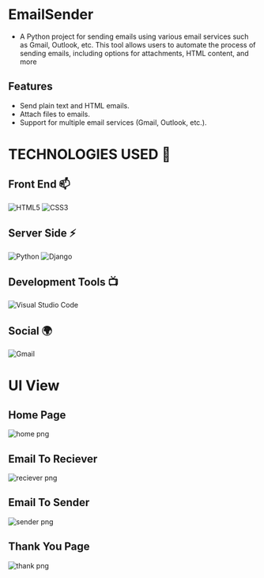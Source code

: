# EmailSender



- A Python project for sending emails using various email services such as Gmail, Outlook, etc. This tool allows users to automate the process of sending emails, including options for attachments, HTML content, and more
## Features
- Send plain text and HTML emails.
- Attach files to emails.
- Support for multiple email services (Gmail, Outlook, etc.).
  
# TECHNOLOGIES USED 📌

## Front End 📫

![HTML5](https://img.shields.io/badge/html5-%23E34F26.svg?style=for-the-badge&logo=html5&logoColor=white)
![CSS3](https://img.shields.io/badge/css3-%231572B6.svg?style=for-the-badge&logo=css3&logoColor=white)



## Server Side ⚡
![Python](https://img.shields.io/badge/python-3670A0?style=for-the-badge&logo=python&logoColor=ffdd54)
![Django](https://img.shields.io/badge/django-%23092E20.svg?style=for-the-badge&logo=django&logoColor=white)


## Development Tools 📺

![Visual Studio Code](https://img.shields.io/badge/Visual%20Studio%20Code-0078d7.svg?style=for-the-badge&logo=visual-studio-code&logoColor=white)
## Social 🌍

![Gmail](https://img.shields.io/badge/Gmail-D14836?style=for-the-badge&logo=gmail&logoColor=white)



# UI View

## Home Page
![home png](https://github.com/user-attachments/assets/23b96d22-d24f-4736-8655-72d05eaadd95)


## Email To Reciever
![reciever png](https://github.com/user-attachments/assets/06433534-e522-4b59-a8c5-a3e4c4f09bea)

## Email To Sender
![sender png](https://github.com/user-attachments/assets/1b2e835c-1bc8-44d2-947d-8edc3b272b92)

## Thank You Page

![thank png](https://github.com/user-attachments/assets/7c303416-c0d7-449a-96d9-a6d0b82b543a)





